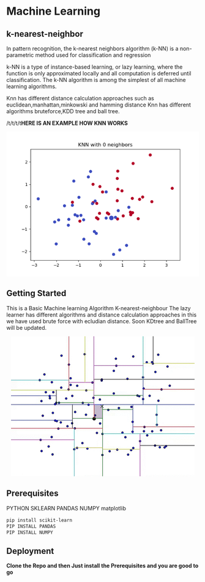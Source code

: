 # Machine Learning
## k-nearest-neighbor

In pattern recognition, the k-nearest neighbors algorithm (k-NN) is a non-parametric method used for classification and regression

k-NN is a type of instance-based learning, or lazy learning, where the function is only approximated locally and all computation is deferred until classification. The k-NN algorithm is among the simplest of all machine learning algorithms.

Knn has different distance calculation approaches such as euclidean,manhattan,minkowski and hamming distance
Knn has different algorithms bruteforce,KDD tree and ball tree.

/t/t/t/t**HERE IS AN EXAMPLE HOW KNN WORKS**

<p align="center">
  <img src="examples/knn_neigh.gif">
</p>

## Getting Started 

This is a Basic Machine learning Algorithm K-nearest-neighbour The lazy learner has different algorithms and distance calculation approaches in this we have used brute force with ecludian distance. Soon KDtree and BallTree will be updated.

<p align="center">
  <img src="examples/kd.gif">
</p>

## Prerequisites

PYTHON
SKLEARN
PANDAS
NUMPY
matplotlib
```
pip install scikit-learn
PIP INSTALL PANDAS
PIP INSTALL NUMPY
```

## Deployment

**Clone the Repo and then Just install the Prerequisites and you are good to go**

